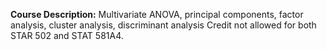**Course Description:** Multivariate ANOVA, principal components, factor analysis, cluster analysis, discriminant analysis Credit not allowed for both STAR 502 and STAT 581A4.